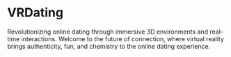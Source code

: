 # VRDating
Revolutionizing online dating through immersive 3D environments and real-time interactions. Welcome to the future of connection, where virtual reality brings authenticity, fun, and chemistry to the online dating experience.
